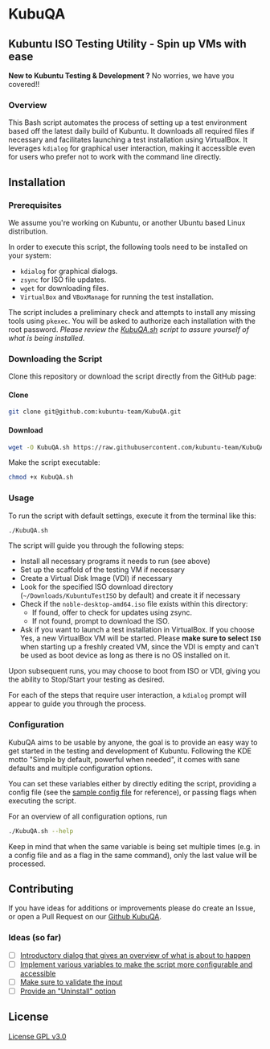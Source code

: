 # KubuQA

## Kubuntu ISO Testing Utility - Spin up VMs with ease

**New to Kubuntu Testing & Development ?** No worries, we have you covered!!

### Overview

This Bash script automates the process of setting up a test environment based off the latest daily build of Kubuntu.
It downloads all required files if necessary and facilitates launching a test installation using VirtualBox.
It leverages `kdialog` for graphical user interaction,
making it accessible even for users who prefer not to work with the command line directly.

## Installation

### Prerequisites

We assume you're working on Kubuntu, or another Ubuntu based Linux distribution.

In order to execute this script, the following tools need to be installed on your system:

- `kdialog` for graphical dialogs.
- `zsync` for ISO file updates.
- `wget` for downloading files.
- `VirtualBox` and `VBoxManage` for running the test installation.

The script includes a preliminary check and attempts to install any missing tools using `pkexec`.
You will be asked to authorize each installation with the root password.
_Please review the [KubuQA.sh](https://raw.githubusercontent.com/kubuntu-team/KubuQA/main/KubuQA.sh)
script to assure yourself of what is being installed._

### Downloading the Script

Clone this repository or download the script directly from the GitHub page:

#### Clone

```bash
git clone git@github.com:kubuntu-team/KubuQA.git
```

#### Download

```bash
wget -O KubuQA.sh https://raw.githubusercontent.com/kubuntu-team/KubuQA/main/KubuQA.sh 
```

Make the script executable:

```bash
chmod +x KubuQA.sh
```

### Usage

To run the script with default settings, execute it from the terminal like this:

```bash
./KubuQA.sh
```

The script will guide you through the following steps:

- Install all necessary programs it needs to run (see above)
- Set up the scaffold of the testing VM if necessary
- Create a Virtual Disk Image (VDI) if necessary
- Look for the specified ISO download directory (`~/Downloads/KubuntuTestISO` by default) and create it if necessary
- Check if the `noble-desktop-amd64.iso` file exists within this directory:
  - If found, offer to check for updates using zsync.
  - If not found, prompt to download the ISO.
- Ask if you want to launch a test installation in VirtualBox.
If you choose Yes, a new VirtualBox VM will be started.
Please **make sure to select `ISO`** when starting up a freshly created VM,
since the VDI is empty and can't be used as boot device as long as there is no OS installed on it.

Upon subsequent runs, you may choose to boot from ISO or VDI, giving you the ability to Stop/Start your testing as desired.

For each of the steps that require user interaction, a `kdialog` prompt will appear to guide you through the process.

### Configuration

KubuQA aims to be usable by anyone, the goal is to provide an easy way to get started in the testing and development of Kubuntu.
Following the KDE motto "Simple by default, powerful when needed", it comes with sane defaults and multiple configuration options.

You can set these variables either by directly editing the script, providing a config file (see the
[sample config file](./KubuQA.conf) for reference), or passing flags when executing the script.

For an overview of all configuration options, run

```bash
./KubuQA.sh --help
```

Keep in mind that when the same variable is being set multiple times (e.g. in a config file and as a flag in the same command), only the last value will be processed.

## Contributing

If you have ideas for additions or improvements please do create an Issue,
or open a Pull Request on our [Github KubuQA](https://github.com/kubuntu-team/KubuQA).

### Ideas (so far)

- [ ] [Introductory dialog that gives an overview of what is about to happen](https://github.com/kubuntu-team/KubuQA/issues/7)
- [ ] [Implement various variables to make the script more configurable and accessible](https://github.com/kubuntu-team/KubuQA/issues/8)
- [ ] [Make sure to validate the input](https://github.com/kubuntu-team/KubuQA/issues/9)
- [ ] [Provide an "Uninstall" option](https://github.com/kubuntu-team/KubuQA/issues/10)

## License

[License GPL v3.0](./License)
